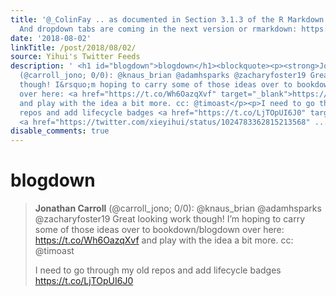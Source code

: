 ```yaml
---
title: '@_ColinFay .. as documented in Section 3.1.3 of the R Markdown book: https://t.co/aiZwDffbjR
  And dropdown tabs are coming in the next version or rmarkdown: https://t.co/qU3LYOWsiC'
date: '2018-08-02'
linkTitle: /post/2018/08/02/
source: Yihui's Twitter Feeds
description: ' <h1 id="blogdown">blogdown</h1><blockquote><p><strong>Jonathan Carroll</strong>
  (@carroll_jono; 0/0): @knaus_brian @adamhsparks @zacharyfoster19 Great looking work
  though! I&rsquo;m hoping to carry some of those ideas over to bookdown/blogdown
  over here: <a href="https://t.co/Wh6OazqXvf" target="_blank">https://t.co/Wh6OazqXvf</a>
  and play with the idea a bit more. cc: @timoast</p><p>I need to go through my old
  repos and add lifecycle badges <a href="https://t.co/LjTOpUI6J0" target="_blank">https://t.co/LjTOpUI6J0</a>
  <a href="https://twitter.com/xieyihui/status/1024783362815213568" ...'
disable_comments: true
---
```

 <h1 id="blogdown">blogdown</h1><blockquote><p><strong>Jonathan Carroll</strong> (@carroll_jono; 0/0): @knaus_brian @adamhsparks @zacharyfoster19 Great looking work though! I&rsquo;m hoping to carry some of those ideas over to bookdown/blogdown over here: <a href="https://t.co/Wh6OazqXvf" target="_blank">https://t.co/Wh6OazqXvf</a> and play with the idea a bit more. cc: @timoast</p><p>I need to go through my old repos and add lifecycle badges <a href="https://t.co/LjTOpUI6J0" target="_blank">https://t.co/LjTOpUI6J0</a> <a href="https://twitter.com/xieyihui/status/1024783362815213568" ...